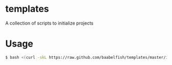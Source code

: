 templates
=========

A collection of scripts to initialize projects

# Usage
```sh
$ bash <(curl -skL https://raw.github.com/baabelfish/templates/master/init.sh) <filetype> <target>
```

